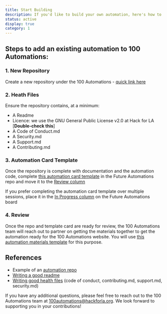 ```yaml
---
title: Start Building
description: If you'd like to build your own automation, here's how to get started
status: active
display: true
category: 1
---
```


## Steps to add an existing automation to 100 Automations:

### 1. New Repository
Create a new repository under the 100 Automations - [quick link here](https://github.com/organizations/100Automations/repositories/new)

### 2. Heath Files
Ensure the repository contains, at a minimum:
- A Readme
- Licence: we use the GNU General Public License v2.0 at Hack for LA [**Double-check this**]
- A Code of Conduct.md
- A Security.md
- A Support.md
- A Contributing.md

### 3. Automation Card Template
Once the repository is complete with documentation and the automation code, complete [this automation card template](https://github.com/100Automations/futureautomations/issues/new?assignees=&labels=documentation%2C+review&template=-automation-proposal.md&title=%5BAutomation+Name%5D+Proposal) in the Future Automations repo and move it to the [Review column](https://github.com/100Automations/futureautomations/projects/1#column-9876980)

If you prefer completing the automation card template over multiple sessions, place it in the [In Progress column](https://github.com/100Automations/futureautomations/projects/1#column-9876974) on the Future Automations board

### 4. Review
Once the repo and template card are ready for review, the 100 Automations team will reach out to partner on getting the materials together to get the automation ready for the 100 Automations website. You will use [this automation materials template](https://github.com/100Automations/futureautomations/issues/new?assignees=&labels=documentation%2C+good+first+issue&template=create-automation-card-for--automation-name-.md&title=Create+automation+card+for+%5Bautomation+name%5D) for this purpose.


## References ##
- Example of an [automation repo](https://github.com/100Automations/true-github-contributors)
- [Writing a good readme](/Website/guides/creating-good-readmes-for-automations.html)
- [Writing good health files](/Website/guides/community-support-for-automations.html) (code of conduct, contributing.md, support.md, security.md)


If you have any additional questions, please feel free to reach out to the 100 Automations team at 100automations@hackforla.org. We look forward to supporting you in your contributions!
